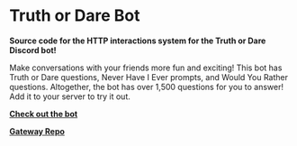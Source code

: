 # Truth or Dare Bot
**Source code for the HTTP interactions system for the Truth or Dare Discord bot!**

Make conversations with your friends more fun and exciting! This bot has Truth or Dare questions, Never Have I Ever prompts, and Would You Rather questions. Altogether, the bot has over 1,500 questions for you to answer! Add it to your server to try it out.

[**Check out the bot**](https://truthordarebot.xyz)


[**Gateway Repo**](https://github.com/acd124/truth-or-dare-gw)
